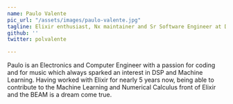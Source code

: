 ```yaml
---
name: Paulo Valente
pic_url: "/assets/images/paulo-valente.jpg"
tagline: Elixir enthusiast, Nx maintainer and Sr Software Engineer at DockYard
github: ''
twitter: polvalente

---
```

Paulo is an Electronics and Computer Engineer with a passion for coding and for music which always sparked an interest in DSP and Machine Learning. Having worked with Elixir for nearly 5 years now, being able to contribute to the Machine Learning and Numerical Calculus front of Elixir and the BEAM is a dream come true.
